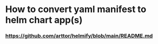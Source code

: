 # How to convert yaml manifest to helm chart app(s)

### https://github.com/arttor/helmify/blob/main/README.md